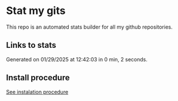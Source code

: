 # Stat my gits

This repo is an automated stats builder for all my github repositories.

## Links to stats


Generated on 01/29/2025 at 12:42:03 in 0 min, 2 seconds.

## Install procedure

[See instalation procedure](./src/install.md)
